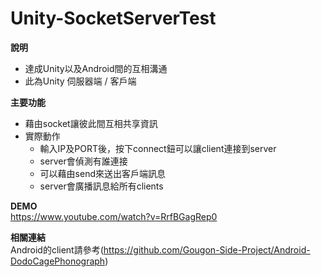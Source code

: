 # Unity-SocketServerTest
**說明**<br>
* 達成Unity以及Android間的互相溝通
* 此為Unity 伺服器端 / 客戶端

**主要功能**<br>
* 藉由socket讓彼此間互相共享資訊
* 實際動作
  * 輸入IP及PORT後，按下connect鈕可以讓client連接到server
  * server會偵測有誰連接
  * 可以藉由send來送出客戶端訊息
  * server會廣播訊息給所有clients
  
**DEMO**<br>
https://www.youtube.com/watch?v=RrfBGagRep0

**相關連結**<br>
Android的client請參考(https://github.com/Gougon-Side-Project/Android-DodoCagePhonograph)
